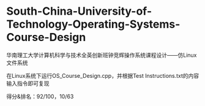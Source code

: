 # South-China-University-of-Technology-Operating-Systems-Course-Design
华南理工大学计算机科学与技术全英创新班钟竞辉操作系统课程设计——仿Linux文件系统

在Linux系统下运行OS_Course_Design.cpp，并根据Test Instructions.txt的内容输入指令即可复现

得分&排名：92/100，10/63
